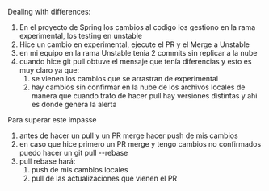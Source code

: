 Dealing with differences:

1. En el proyecto de Spring los cambios al codigo los gestiono en la rama experimental, los testing en unstable
2. Hice un cambio en experimental, ejecute el PR y el Merge a Unstable
3. en mi equipo en la rama Unstable tenia 2 commits sin replicar a la nube
4. cuando hice git pull obtuve el mensaje que tenía diferencias y esto es muy claro ya que:
	1. se vienen los cambios que se arrastran de experimental
	2. hay cambios sin confirmar en la nube de los archivos locales de manera que cuando trato de hacer pull hay versiones distintas y ahi es donde genera la alerta

Para superar este impasse
1. antes de hacer un pull y un PR merge hacer push de mis cambios 
2. en caso que hice primero un PR merge y tengo cambios no confirmados puedo hacer un git pull --rebase
3. pull rebase hará:
	1. push de mis cambios locales
	2. pull de las actualizaciones que vienen el PR